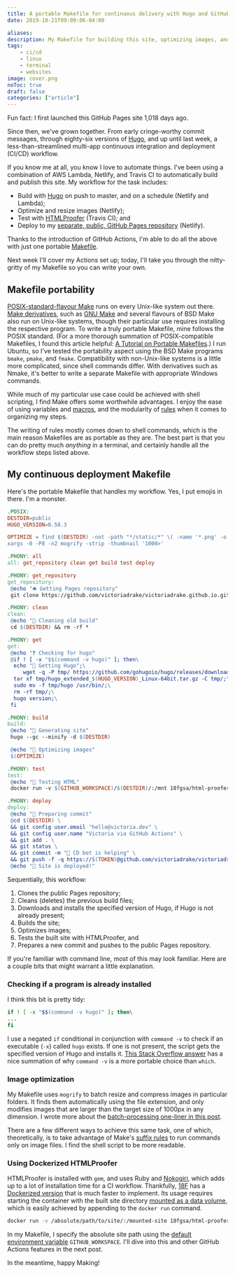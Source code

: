 ```yaml
---
title: A portable Makefile for continuous delivery with Hugo and GitHub Pages
date: 2019-10-21T09:09:06-04:00

aliases:
description: My Makefile for building this site, optimizing images, and running my CI/CD GitHub Actions flow.
tags:
    - ci/cd
    - linux
    - terminal
    - websites
image: cover.png
noToc: true
draft: false
categories: ["article"]
---
```


Fun fact: I first launched this GitHub Pages site 1,018 days ago.

Since then, we've grown together. From early cringe-worthy commit messages, through eighty-six versions of [Hugo](https://gohugo.io/), and up until last week, a less-than-streamlined multi-app continuous integration and deployment (CI/CD) workflow.

If you know me at all, you know I love to automate things. I've been using a combination of AWS Lambda, Netlify, and Travis CI to automatically build and publish this site. My workflow for the task includes:

* Build with [Hugo](https://gohugo.io/) on push to master, and on a schedule (Netlify and Lambda);
* Optimize and resize images (Netlify);
* Test with [HTMLProofer](https://github.com/gjtorikian/html-proofer) (Travis CI); and
* Deploy to my [separate, public, GitHub Pages repository](/blog/two-ways-to-deploy-a-public-github-pages-site-from-a-private-hugo-repository/) (Netlify).

Thanks to the introduction of GitHub Actions, I'm able to do all the above with just one portable [Makefile](https://en.wikipedia.org/wiki/Makefile).

Next week I'll cover my Actions set up; today, I'll take you through the nitty-gritty of my Makefile so you can write your own.

## Makefile portability

[POSIX-standard-flavour Make](https://pubs.opengroup.org/onlinepubs/9699919799/utilities/make.html) runs on every Unix-like system out there. [Make derivatives](https://en.wikipedia.org/wiki/Make_(software)#Derivatives), such as [GNU Make](https://www.gnu.org/software/make/) and several flavours of BSD Make also run on Unix-like systems, though their particular use requires installing the respective program. To write a truly portable Makefile, mine follows the POSIX standard. (For a more thorough summation of POSIX-compatible Makefiles, I found this article helpful: [A Tutorial on Portable Makefiles](https://nullprogram.com/blog/2017/08/20/).) I run Ubuntu, so I've tested the portability aspect using the BSD Make programs `bmake`, `pmake`, and `fmake`. Compatibility with non-Unix-like systems is a little more complicated, since shell commands differ. With derivatives such as Nmake, it's better to write a separate Makefile with appropriate Windows commands.

While much of my particular use case could be achieved with shell scripting, I find Make offers some worthwhile advantages. I enjoy the ease of using variables and [macros](https://en.wikipedia.org/wiki/Make_(software)#Macros), and the modularity of [rules](https://en.wikipedia.org/wiki/Makefile#Rules) when it comes to organizing my steps.

The writing of rules mostly comes down to shell commands, which is the main reason Makefiles are as portable as they are. The best part is that you can do pretty much *anything* in a terminal, and certainly handle all the workflow steps listed above.

## My continuous deployment Makefile

Here's the portable Makefile that handles my workflow. Yes, I put emojis in there. I'm a monster.

```Makefile
.POSIX:
DESTDIR=public
HUGO_VERSION=0.58.3

OPTIMIZE = find $(DESTDIR) -not -path "*/static/*" \( -name '*.png' -o -name '*.jpg' -o -name '*.jpeg' \) -print0 | \
xargs -0 -P8 -n2 mogrify -strip -thumbnail '1000>'

.PHONY: all
all: get_repository clean get build test deploy

.PHONY: get_repository
get_repository:
 @echo "🛎 Getting Pages repository"
 git clone https://github.com/victoriadrake/victoriadrake.github.io.git $(DESTDIR)

.PHONY: clean
clean:
 @echo "🧹 Cleaning old build"
 cd $(DESTDIR) && rm -rf *

.PHONY: get
get:
 @echo "❓ Checking for hugo"
 @if ! [ -x "$$(command -v hugo)" ]; then\
  echo "🤵 Getting Hugo";\
     wget -q -P tmp/ https://github.com/gohugoio/hugo/releases/download/v$(HUGO_VERSION)/hugo_extended_$(HUGO_VERSION)_Linux-64bit.tar.gz;\
  tar xf tmp/hugo_extended_$(HUGO_VERSION)_Linux-64bit.tar.gz -C tmp/;\
  sudo mv -f tmp/hugo /usr/bin/;\
  rm -rf tmp/;\
  hugo version;\
 fi

.PHONY: build
build:
 @echo "🍳 Generating site"
 hugo --gc --minify -d $(DESTDIR)

 @echo "🧂 Optimizing images"
 $(OPTIMIZE)

.PHONY: test
test:
 @echo "🍜 Testing HTML"
 docker run -v $(GITHUB_WORKSPACE)/$(DESTDIR)/:/mnt 18fgsa/html-proofer mnt --disable-external

.PHONY: deploy
deploy:
 @echo "🎁 Preparing commit"
 @cd $(DESTDIR) \
 && git config user.email "hello@victoria.dev" \
 && git config user.name "Victoria via GitHub Actions" \
 && git add . \
 && git status \
 && git commit -m "🤖 CD bot is helping" \
 && git push -f -q https://$(TOKEN)@github.com/victoriadrake/victoriadrake.github.io.git master
 @echo "🚀 Site is deployed!"
```

Sequentially, this workflow:

1. Clones the public Pages repository;
2. Cleans (deletes) the previous build files;
3. Downloads and installs the specified version of Hugo, if Hugo is not already present;
4. Builds the site;
5. Optimizes images;
6. Tests the built site with HTMLProofer, and
7. Prepares a new commit and pushes to the public Pages repository.

If you're familiar with command line, most of this may look familiar. Here are a couple bits that might warrant a little explanation.

### Checking if a program is already installed

I think this bit is pretty tidy:

```sh
if ! [ -x "$$(command -v hugo)" ]; then\
...
fi
```

I use a negated `if` conditional in conjunction with `command -v` to check if an executable (`-x`) called `hugo` exists. If one is not present, the script gets the specified version of Hugo and installs it. [This Stack Overflow answer](https://stackoverflow.com/a/677212) has a nice summation of why `command -v` is a more portable choice than `which`.

### Image optimization

My Makefile uses `mogrify` to batch resize and compress images in particular folders. It finds them automatically using the file extension, and only modifies images that are larger than the target size of 1000px in any dimension. I wrote more about the [batch-processing one-liner in this post](/blog/how-to-quickly-batch-resize-compress-and-convert-images-with-a-bash-one-liner/).

There are a few different ways to achieve this same task, one of which, theoretically, is to take advantage of Make's [suffix rules](https://en.wikipedia.org/wiki/Make_(software)#Suffix_rules) to run commands only on image files. I find the shell script to be more readable.

### Using Dockerized HTMLProofer

HTMLProofer is installed with `gem`, and uses Ruby and [Nokogiri](https://nokogiri.org/tutorials/ensuring_well_formed_markup.html), which adds up to a lot of installation time for a CI workflow. Thankfully, [18F](https://github.com/18F) has a [Dockerized version](https://github.com/18F/html-proofer-docker) that is much faster to implement. Its usage requires starting the container with the built site directory [mounted as a data volume](https://docs.docker.com/storage/volumes/#start-a-container-with-a-volume), which is easily achieved by appending to the `docker run` command.

```sh
docker run -v /absolute/path/to/site/:/mounted-site 18fgsa/html-proofer /mounted-site
```

In my Makefile, I specify the absolute site path using the [default environment variable](https://docs.github.com/en/actions/learn-github-actions/environment-variables#default-environment-variables) `GITHUB_WORKSPACE`. I'll dive into this and other GitHub Actions features in the next post.

In the meantime, happy Making!
